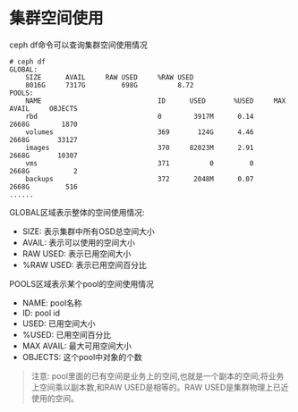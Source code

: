 # 集群空间使用
ceph df命令可以查询集群空间使用情况

```
# ceph df
GLOBAL:
    SIZE      AVAIL     RAW USED     %RAW USED
    8016G     7317G         698G          8.72
POOLS:
    NAME                             ID      USED       %USED     MAX AVAIL     OBJECTS
    rbd                              0        3917M      0.14         2668G        1870
    volumes                          369       124G      4.46         2668G       33127
    images                           370     82023M      2.91         2668G       10307
    vms                              371          0         0         2668G           2
    backups                          372      2048M      0.07         2668G         516
......
```

GLOBAL区域表示整体的空间使用情况:    

* SIZE: 表示集群中所有OSD总空间大小
* AVAIL: 表示可以使用的空间大小
* RAW USED: 表示已用空间大小
* %RAW USED: 表示已用空间百分比


POOLS区域表示某个pool的空间使用情况  

* NAME: pool名称
* ID: pool id
* USED: 已用空间大小
* %USED: 已用空间百分比
* MAX AVAIL: 最大可用空间大小
* OBJECTS: 这个pool中对象的个数


> 注意: pool里面的已有空间是业务上的空间,也就是一个副本的空间;将业务上空间乘以副本数,和RAW USED是相等的。RAW USED是集群物理上已近使用的空间。


